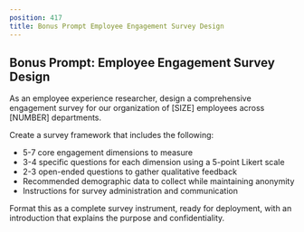 ```yaml
---
position: 417
title: Bonus Prompt Employee Engagement Survey Design
---
```


## Bonus Prompt: Employee Engagement Survey Design

As an employee experience researcher, design a comprehensive engagement survey for our organization of [SIZE] employees across [NUMBER] departments.





Create a survey framework that includes the following:

- 5-7 core engagement dimensions to measure
- 3-4 specific questions for each dimension using a 5-point Likert scale
- 2-3 open-ended questions to gather qualitative feedback
- Recommended demographic data to collect while maintaining anonymity
- Instructions for survey administration and communication




Format this as a complete survey instrument, ready for deployment, with an introduction that explains the purpose and confidentiality.